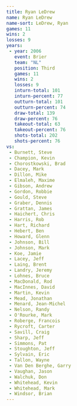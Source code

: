 ```yaml
---
title: Ryan LeDrew
name: Ryan LeDrew
name-sort: LeDrew, Ryan
games: 11
wins: 2
losses: 9
years:
 - year: 2006
   event: Brier
   team: "NL"
   position: Third
   games: 11
   wins: 2
   losses: 9
   inturn-total: 101
   inturn-percent: 77
   outturn-total: 101
   outturn-percent: 74
   draw-total: 139
   draw-percent: 76
   takeout-total: 63
   takeout-percent: 76
   shots-total: 202
   shots-percent: 76
vs:
 - Burnett, Steve
 - Champion, Kevin
 - Chorostkowski, Brad
 - Dacey, Mark
 - Dillon, Mike
 - Elmaleh, Maxime
 - Gibson, Andrew
 - Gordon, Robbie
 - Gould, Steve
 - Graber, Dennis
 - Grattan, James
 - Haichert, Chris
 - Harris, Rob
 - Hart, Richard
 - Hebert, Ben
 - Howard, Glenn
 - Johnson, Bill
 - Johnson, Mark
 - Koe, Jamie
 - Lacey, Jeff
 - Laing, Brent
 - Landry, Jeremy
 - Lohnes, Bruce
 - MacDonald, Rod
 - MacInnes, David
 - Martin, Kevin
 - Mead, Jonathan
 - Menard, Jean-Michel
 - Nelson, Randy
 - O'Rourke, Mark
 - Roberge, Francois
 - Rycroft, Carter
 - Savill, Craig
 - Sharp, Jeff
 - Simmons, Pat
 - Stoughton, Jeff
 - Sylvain, Eric
 - Tallon, Wayne
 - Van Den Berghe, Garry
 - Vaughan, Jason
 - Walchuk, Don
 - Whitehead, Kevin
 - Whitehead, Mark
 - Windsor, Brian
---
```

